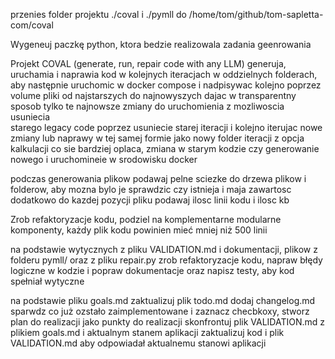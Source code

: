 
przenies folder projektu ./coval i ./pymll do /home/tom/github/tom-sapletta-com/coval

Wygeneuj paczkę python, ktora bedzie realizowala zadania geenrowania

Projekt COVAL (generate, run, repair code with any LLM) 
generuja, uruchamia i naprawia kod w kolejnych iteracjach  w oddzielnych folderach, aby następnie
uruchomic w docker compose i nadpisywac kolejno poprzez volume pliki od najstarszych do najnowyszych
dajac w transparentny sposob tylko te najnowsze zmiany do uruchomienia z mozliwoscia usuniecia  
starego legacy code poprzez usuniecie starej iteracji i kolejno iterujac nowe zmiany lub naprawy
w tej samej formie jako nowy folder iteracji z opcja kalkulacji co sie bardziej oplaca, zmiana w starym kodzie
czy generowanie nowego i uruchomineie w srodowisku docker


podczas generowania plikow podawaj pelne sciezke do drzewa plikow i folderow, aby mozna bylo je sprawdzic czy istnieja i maja zawartosc
dodatkowo do kazdej pozycji pliku podawaj ilosc linii kodu i ilosc kb

Zrob refaktoryzacje kodu, podziel na komplementarne modularne komponenty, 
każdy plik kodu powinien mieć mniej niż 500 linii


na podstawie wytycznych z pliku VALIDATION.md i
dokumentacji, plikow z folderu pymll/ oraz z pliku repair.py
zrob refaktoryzacje kodu, napraw błędy logiczne w kodzie i popraw dokumentacje
oraz napisz testy, aby kod spełniał wytyczne


na podstawie pliku goals.md zaktualizuj plik todo.md
dodaj changelog.md 
sparwdz co już ozstało zaimplementowane i zaznacz checbkoxy, stworz plan do realizacji 
jako punkty do realizacji
skonfrontuj plik VALIDATION.md z plikiem goals.md i aktualnym stanem aplikacji
zaktualizuj kod i plik VALIDATION.md aby odpowiadał aktualnemu stanowi aplikacji

